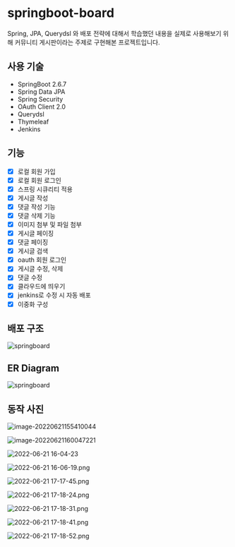 # springboot-board

Spring, JPA, Querydsl 와 배포 전략에 대해서 학습했던 내용을 실제로 사용해보기 위해 커뮤니티 게시판이라는 주제로 구현해본 프로젝트입니다.

## 사용 기술

- SpringBoot 2.6.7
- Spring Data JPA
- Spring Security
- OAuth Client 2.0
- Querydsl
- Thymeleaf
- Jenkins

## 기능

- [x] 로컬 회원 가입
- [x] 로컬 회원 로그인
- [x] 스프링 시큐리티 적용
- [x] 게시글 작성
- [x] 댓글 작성 기능
- [x] 댓글 삭제 기능
- [x] 이미지 첨부 및 파일 첨부
- [x] 게시글 페이징
- [x] 댓글 페이징
- [x] 게시글 검색
- [x] oauth 회원 로그인
- [x] 게시글 수정, 삭제
- [x] 댓글 수정
- [x] 클라우드에 띄우기
- [x] jenkins로 수정 시 자동 배포
- [x] 이중화 구성

## 배포 구조

![springboard](./readmeImage/springboard-structure.png)

## ER Diagram

![springboard](./readmeImage/2022-06-21_16-27-37.png)

## 동작 사진

![image-20220621155410044](./readmeImage/image-20220621155410044.png)

![image-20220621160047221](./readmeImage/image-20220621160047221.png)

![2022-06-21 16-04-23](./readmeImage/2022-06-21_16-04-23.png)

![2022-06-21 16-06-19.png](./readmeImage/2022-06-21_16-06-19.png)

![2022-06-21 17-17-45.png](./readmeImage/2022-06-21_17-17-45.png)

![2022-06-21 17-18-24.png](./readmeImage/2022-06-21_17-18-24.png)

![2022-06-21 17-18-31.png](./readmeImage/2022-06-21_17-18-31.png)

![2022-06-21 17-18-41.png](./readmeImage/2022-06-21_17-18-41.png)

![2022-06-21 17-18-52.png](./readmeImage/2022-06-21_17-18-52.png)





